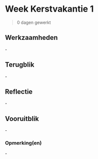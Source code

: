 # Week Kerstvakantie 1
> 0 dagen gewerkt

## Werkzaamheden
\-

## Terugblik
\-

## Reflectie
\-

## Vooruitblik
\-

### Opmerking(en)
\-
